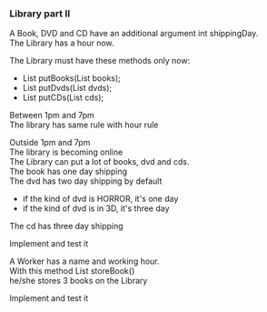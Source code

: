 ### Library part II
A Book, DVD and CD have an additional argument int shippingDay.<br/>
The Library has a hour now.<br/>

The Library must have these methods only now:<br/>
* List<Book> putBooks(List<Book> books);<br/>
* List<DVD> putDvds(List<DVD> dvds);<br/>
* List<CD> putCDs(List<CD> cds);<br/>

Between 1pm and 7pm<br/>
The library has same rule with hour rule<br/>

Outside 1pm and 7pm<br/>
The library is becoming online<br/>
The Library can put a lot of books, dvd and cds.<br/>
The book has one day shipping<br/>
The dvd has two day shipping by default<br/>
- if the kind of dvd is HORROR, it's one day<br/>
- if the kind of dvd is in 3D, it's three day<br/>

The cd has three day shipping<br/>

Implement and test it<br/>

A Worker has a name and working hour.<br/>
With this method List<Book> storeBook()<br/>
he/she stores 3 books on the Library<br/>

Implement and test it<br/>
